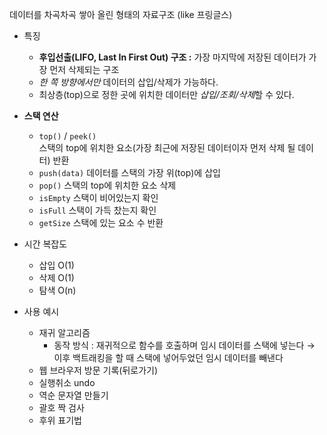 데이터를 차곡차곡 쌓아 올린 형태의 자료구조 (like 프링글스)

- 특징
    - **후입선출(LIFO, Last In First Out) 구조
    :** 가장 마지막에 저장된 데이터가 가장 먼저 삭제되는 구조
    - *한 쪽 방향에서만* 데이터의 삽입/삭제가 가능하다.
    - 최상층(top)으로 정한 곳에 위치한 데이터만 *삽입/조회/삭제*할 수 있다.

- **스택 연산**
    - `top()` / `peek()`  
    스택의 top에 위치한 요소(가장 최근에 저장된 데이터이자 먼저 삭제 될 데이터) 반환
    - `push(data)` 데이터를 스택의 가장 위(top)에 삽입
    - `pop()` 스택의 top에 위치한 요소 삭제
    - `isEmpty` 스택이 비어있는지 확인
    - `isFull` 스택이 가득 찼는지 확인
    - `getSize` 스택에 있는 요소 수 반환

- 시간 복잡도
    - 삽입 O(1)
    - 삭제 O(1)
    - 탐색 O(n)

- 사용 예시
    - 재귀 알고리즘
        - 동작 방식 : 재귀적으로 함수를 호출하며 임시 데이터를 스택에 넣는다 → 이후 백트래킹을 할 때 스택에 넣어두었던 임시 데이터를 빼낸다
    - 웹 브라우저 방문 기록(뒤로가기)
    - 실행취소 undo
    - 역순 문자열 만들기
    - 괄호 짝 검사
    - 후위 표기법
